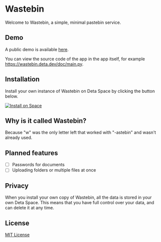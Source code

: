 # Wastebin

Welcome to Wastebin, a simple, minimal pastebin service.

## Demo

A public demo is available [here](https://wastebin.deta.dev/doc/readme.md).

You can view the source code of the app in the app itself, for example <https://wastebin.deta.dev/doc/main.py>.

## Installation

Install your own instance of Wastebin on Deta Space by clicking the button below.

[![Install on Space](https://deta.space/buttons/dark.svg)](https://deta.space/discovery/@lemonpi/wastebin)

## Why is it called Wastebin?

Because "w" was the only letter left that worked with "-astebin" and wasn't already used.

## Planned features

- [ ] Passwords for documents
- [ ] Uploading folders or multiple files at once

## Privacy

When you install your own copy of Wastebin, all the data is stored in your own Deta Space.
This means that you have full control over your data, and can delete it at any time.

## License

[MIT License](license.txt)
